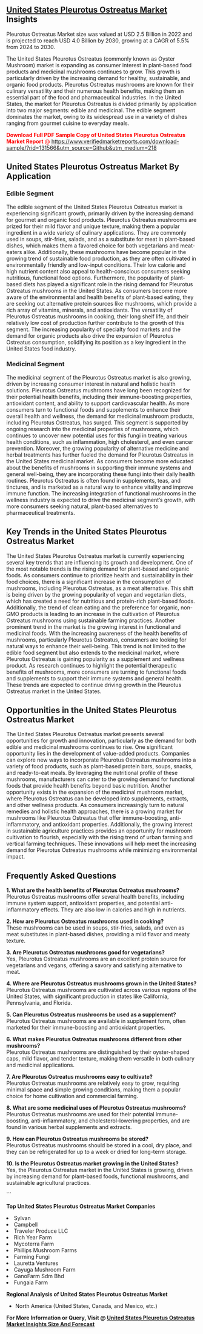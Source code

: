 <h2><a href="https://www.verifiedmarketreports.com/download-sample/?rid=131566&amp;utm_source=Github&amp;utm_medium=218" target="_blank">United States Pleurotus Ostreatus Market</a> Insights</h2><p>Pleurotus Ostreatus Market size was valued at USD 2.5 Billion in 2022 and is projected to reach USD 4.0 Billion by 2030, growing at a CAGR of 5.5% from 2024 to 2030.</p><p> <p>The United States Pleurotus Ostreatus (commonly known as Oyster Mushroom) market is expanding as consumer interest in plant-based food products and medicinal mushrooms continues to grow. This growth is particularly driven by the increasing demand for healthy, sustainable, and organic food products. Pleurotus Ostreatus mushrooms are known for their culinary versatility and their numerous health benefits, making them an essential part of the food and pharmaceutical industries. In the United States, the market for Pleurotus Ostreatus is divided primarily by application into two major segments: edible and medicinal. The edible segment dominates the market, owing to its widespread use in a variety of dishes ranging from gourmet cuisine to everyday meals. <p><span class=""><span style="color: #ff0000;"><strong>Download Full PDF Sample Copy of United States Pleurotus Ostreatus Market Report</strong> @ </span><a href="https://www.verifiedmarketreports.com/download-sample/?rid=131566&amp;utm_source=Github&amp;utm_medium=218" target="_blank">https://www.verifiedmarketreports.com/download-sample/?rid=131566&amp;utm_source=Github&amp;utm_medium=218</a></span></p></p> <h2>United States Pleurotus Ostreatus Market By Application</h2> <h3>Edible Segment</h3> <p>The edible segment of the United States Pleurotus Ostreatus market is experiencing significant growth, primarily driven by the increasing demand for gourmet and organic food products. Pleurotus Ostreatus mushrooms are prized for their mild flavor and unique texture, making them a popular ingredient in a wide variety of culinary applications. They are commonly used in soups, stir-fries, salads, and as a substitute for meat in plant-based dishes, which makes them a favored choice for both vegetarians and meat-eaters alike. Additionally, these mushrooms have become popular in the growing trend of sustainable food production, as they are often cultivated in environmentally friendly and low-input conditions. Their low calorie and high nutrient content also appeal to health-conscious consumers seeking nutritious, functional food options. Furthermore, the popularity of plant-based diets has played a significant role in the rising demand for Pleurotus Ostreatus mushrooms in the United States. As consumers become more aware of the environmental and health benefits of plant-based eating, they are seeking out alternative protein sources like mushrooms, which provide a rich array of vitamins, minerals, and antioxidants. The versatility of Pleurotus Ostreatus mushrooms in cooking, their long shelf life, and their relatively low cost of production further contribute to the growth of this segment. The increasing popularity of specialty food markets and the demand for organic products also drive the expansion of Pleurotus Ostreatus consumption, solidifying its position as a key ingredient in the United States food industry. <h3>Medicinal Segment</h3> <p>The medicinal segment of the Pleurotus Ostreatus market is also growing, driven by increasing consumer interest in natural and holistic health solutions. Pleurotus Ostreatus mushrooms have long been recognized for their potential health benefits, including their immune-boosting properties, antioxidant content, and ability to support cardiovascular health. As more consumers turn to functional foods and supplements to enhance their overall health and wellness, the demand for medicinal mushroom products, including Pleurotus Ostreatus, has surged. This segment is supported by ongoing research into the medicinal properties of mushrooms, which continues to uncover new potential uses for this fungi in treating various health conditions, such as inflammation, high cholesterol, and even cancer prevention. Moreover, the growing popularity of alternative medicine and herbal treatments has further fueled the demand for Pleurotus Ostreatus in the United States medicinal market. As consumers become more educated about the benefits of mushrooms in supporting their immune systems and general well-being, they are incorporating these fungi into their daily health routines. Pleurotus Ostreatus is often found in supplements, teas, and tinctures, and is marketed as a natural way to enhance vitality and improve immune function. The increasing integration of functional mushrooms in the wellness industry is expected to drive the medicinal segment’s growth, with more consumers seeking natural, plant-based alternatives to pharmaceutical treatments. <h2>Key Trends in the United States Pleurotus Ostreatus Market</h2> <p>The United States Pleurotus Ostreatus market is currently experiencing several key trends that are influencing its growth and development. One of the most notable trends is the rising demand for plant-based and organic foods. As consumers continue to prioritize health and sustainability in their food choices, there is a significant increase in the consumption of mushrooms, including Pleurotus Ostreatus, as a meat alternative. This shift is being driven by the growing popularity of vegan and vegetarian diets, which has created a need for nutritious and protein-rich plant-based foods. Additionally, the trend of clean eating and the preference for organic, non-GMO products is leading to an increase in the cultivation of Pleurotus Ostreatus mushrooms using sustainable farming practices. Another prominent trend in the market is the growing interest in functional and medicinal foods. With the increasing awareness of the health benefits of mushrooms, particularly Pleurotus Ostreatus, consumers are looking for natural ways to enhance their well-being. This trend is not limited to the edible food segment but also extends to the medicinal market, where Pleurotus Ostreatus is gaining popularity as a supplement and wellness product. As research continues to highlight the potential therapeutic benefits of mushrooms, more consumers are turning to functional foods and supplements to support their immune systems and general health. These trends are expected to continue driving growth in the Pleurotus Ostreatus market in the United States. <h2>Opportunities in the United States Pleurotus Ostreatus Market</h2> <p>The United States Pleurotus Ostreatus market presents several opportunities for growth and innovation, particularly as the demand for both edible and medicinal mushrooms continues to rise. One significant opportunity lies in the development of value-added products. Companies can explore new ways to incorporate Pleurotus Ostreatus mushrooms into a variety of food products, such as plant-based protein bars, soups, snacks, and ready-to-eat meals. By leveraging the nutritional profile of these mushrooms, manufacturers can cater to the growing demand for functional foods that provide health benefits beyond basic nutrition. Another opportunity exists in the expansion of the medicinal mushroom market, where Pleurotus Ostreatus can be developed into supplements, extracts, and other wellness products. As consumers increasingly turn to natural remedies and holistic health approaches, there is a growing market for mushrooms like Pleurotus Ostreatus that offer immune-boosting, anti-inflammatory, and antioxidant properties. Additionally, the growing interest in sustainable agriculture practices provides an opportunity for mushroom cultivation to flourish, especially with the rising trend of urban farming and vertical farming techniques. These innovations will help meet the increasing demand for Pleurotus Ostreatus mushrooms while minimizing environmental impact. <h2>Frequently Asked Questions</h2> <p><strong>1. What are the health benefits of Pleurotus Ostreatus mushrooms?</strong><br>Pleurotus Ostreatus mushrooms offer several health benefits, including immune system support, antioxidant properties, and potential anti-inflammatory effects. They are also low in calories and high in nutrients.</p> <p><strong>2. How are Pleurotus Ostreatus mushrooms used in cooking?</strong><br>These mushrooms can be used in soups, stir-fries, salads, and even as meat substitutes in plant-based dishes, providing a mild flavor and meaty texture.</p> <p><strong>3. Are Pleurotus Ostreatus mushrooms good for vegetarians?</strong><br>Yes, Pleurotus Ostreatus mushrooms are an excellent protein source for vegetarians and vegans, offering a savory and satisfying alternative to meat.</p> <p><strong>4. Where are Pleurotus Ostreatus mushrooms grown in the United States?</strong><br>Pleurotus Ostreatus mushrooms are cultivated across various regions of the United States, with significant production in states like California, Pennsylvania, and Florida.</p> <p><strong>5. Can Pleurotus Ostreatus mushrooms be used as a supplement?</strong><br>Pleurotus Ostreatus mushrooms are available in supplement form, often marketed for their immune-boosting and antioxidant properties.</p> <p><strong>6. What makes Pleurotus Ostreatus mushrooms different from other mushrooms?</strong><br>Pleurotus Ostreatus mushrooms are distinguished by their oyster-shaped caps, mild flavor, and tender texture, making them versatile in both culinary and medicinal applications.</p> <p><strong>7. Are Pleurotus Ostreatus mushrooms easy to cultivate?</strong><br>Pleurotus Ostreatus mushrooms are relatively easy to grow, requiring minimal space and simple growing conditions, making them a popular choice for home cultivation and commercial farming.</p> <p><strong>8. What are some medicinal uses of Pleurotus Ostreatus mushrooms?</strong><br>Pleurotus Ostreatus mushrooms are used for their potential immune-boosting, anti-inflammatory, and cholesterol-lowering properties, and are found in various herbal supplements and extracts.</p> <p><strong>9. How can Pleurotus Ostreatus mushrooms be stored?</strong><br>Pleurotus Ostreatus mushrooms should be stored in a cool, dry place, and they can be refrigerated for up to a week or dried for long-term storage.</p> <p><strong>10. Is the Pleurotus Ostreatus market growing in the United States?</strong><br>Yes, the Pleurotus Ostreatus market in the United States is growing, driven by increasing demand for plant-based foods, functional mushrooms, and sustainable agricultural practices.</p> ```</p><p><strong>Top United States Pleurotus Ostreatus Market Companies</strong></p><div data-test-id=""><p><li>Sylvan</li><li> Campbell</li><li> Traveler Produce LLC</li><li> Rich Year Farm</li><li> Mycoterra Farm</li><li> Phillips Mushroom Farms</li><li> Farming Fungi</li><li> Lauretta Ventures</li><li> Cayuga Mushroom Farm</li><li> GanoFarm Sdm Bhd</li><li> Fungaia Farm</li></p><div><strong>Regional Analysis of&nbsp;United States Pleurotus Ostreatus Market</strong></div><ul><li dir="ltr"><p dir="ltr">North America&nbsp;(United States, Canada, and Mexico, etc.)</p></li></ul><p><strong>For More Information or Query, Visit @&nbsp;</strong><strong><a href="https://www.verifiedmarketreports.com/product/global-pleurotus-ostreatus-market-report-2019-competitive-landscape-trends-and-opportunities/?utm_source=Github&amp;utm_medium=218" target="_blank">United States Pleurotus Ostreatus Market Insights Size And Forecast</a></strong></p></div>
